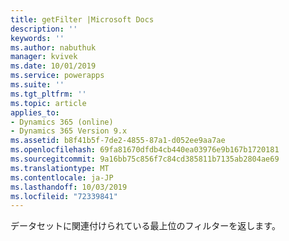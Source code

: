 ```yaml
---
title: getFilter |Microsoft Docs
description: ''
keywords: ''
ms.author: nabuthuk
manager: kvivek
ms.date: 10/01/2019
ms.service: powerapps
ms.suite: ''
ms.tgt_pltfrm: ''
ms.topic: article
applies_to:
- Dynamics 365 (online)
- Dynamics 365 Version 9.x
ms.assetid: b8f41b5f-7de2-4855-87a1-d052ee9aa7ae
ms.openlocfilehash: 69fa81670dfdb4cb440ea03976e9b167b1720181
ms.sourcegitcommit: 9a16bb75c856f7c84cd385811b7135ab2804ae69
ms.translationtype: MT
ms.contentlocale: ja-JP
ms.lasthandoff: 10/03/2019
ms.locfileid: "72339841"
---
```

データセットに関連付けられている最上位のフィルターを返します。